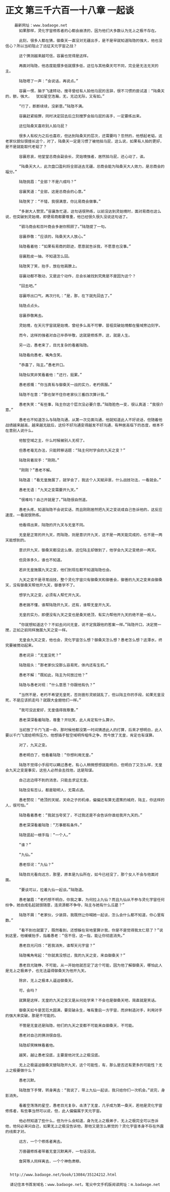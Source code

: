 # 正文 第三千六百一十八章 一起谈
        最新网址：www.badaoge.net
          如果那样，灵化宇宙修炼者的心都会崩溃的，因为他们大多数认为无上之极不存在。
      
          此刻，很多人都在猜，御桑天一直没对无疆出手，是不是早就知道陆隐的强大，他也没信心？所以当初阻止了远征天元宇宙之战？
      
          这个猜测越来越可信，容襄也觉得是这样。
      
          再面对陆隐，他态度能摆多低就摆多低，这位与其他桑天可不同，完全是无法无天的主。
      
          陆隐嗯了一声：“会说话，再说点。”
      
          容襄一愣，脑子飞速转动，搜寻曾经有人拍他马屁的言辞，很不习惯的尝试道：“陆桑天的，额，强大，  犹如星空浩瀚，无，无边无际，又有如。”
      
          “行了，断断续续，没新意。”陆隐不满。
      
          容襄赶紧赔罪，同时决定回去后立刻搜罗会拍马屁的高手，一定要练出来。
      
          这位陆桑天喜欢别人拍马屁？
      
          很多人有权力之后也喜欢，但达到陆桑天的层次，还需要吗？忽然的，他想起老韬，这老家伙貌似很擅长这个，对了，陆桑天一定是习惯了被他拍马屁，这么说，如果有人拍的更好，是不是就能取代老韬了？
      
          容襄悲哀，他堂堂总商会副会长，灵始境强者，居然拍马屁，还心动了，诶。
      
          “陆桑天大人，此次盘口盈利将全部送去无疆，总商会能为陆桑天大人效力，是总商会的福分。”
      
          陆隐挑眉：“全部？不是六成吗？”
      
          容襄笑道：“全部，这是总商会的心意。”
      
          陆隐笑了：“不错，我很满意，你比易商会做事。”
      
          “多谢大人赞赏。”容襄急忙道，这句话很熟练，以前没达到灵始境时，面对易商也这么说，但突破到灵始境，即便易商都要尊重，他已经很久很久没说这句话了。
      
          “驷马商会和百叶商会多谢你照顾了。”陆隐提了一句。
      
          容襄恭敬：“应该的，陆桑天大人放心。”
      
          陆隐看着他：“如果有易商的踪迹，愿意就告诉我，不愿意也没事。”
      
          容襄脸皮一抽，不知道怎么回。
      
          陆隐笑了笑，抬手，放在他肩膀上。
      
          容襄动都不敢动，又是这个动作，总会长被找到究竟是不是因为这个？
      
          “回去吧。”
      
          容襄呼出口气，再次行礼：“是，那，在下就先回去了。”
      
          陆隐点点头。
      
          容襄恭敬离去。
      
          灵始境，在天元宇宙就是始境，曾经多么高不可攀，昔祖突破始境都在蜃域旁边刻字。
      
          而今，这样的强者对自己毕恭毕敬，这就是修炼界，这，就是人生。
      
          另一边，愚老来了，目光复杂的看着陆隐。
      
          陆隐看向愚老，嘴角含笑。
      
          “恭喜了，陆主。”愚老开口。
      
          陆隐似笑非笑看着他：“还行，挺累。”
      
          愚老感慨：“你当真有与御桑天一战的实力，老朽佩服。”
      
          陆隐不在意：“那也架不住你老家伙三番四次算计我。”
      
          愚老失笑：“有些事，陆主你这个层次没必要介意。”陆隐脸色一变，很认真道：“我很介意。”
      
          愚老也不知道怎么与陆隐沟通，从第一次见面沟通，他就知道此人不好说话，但随着他战绩越来越高，越来越无敌后，这份不好沟通变得越发不好沟通，有种居高临下的态度，根本不在意别人说什么。
      
          他智空域之主，什么时候被别人无视了。
      
          但愚老毫无办法，只能转移话题：“陆主何时学会的九天之变？”
      
          陆隐背着双手：“刚刚。”
      
          “刚刚？”愚老不解。
      
          陆隐道：“看无皇施展了，就学会了，我这个人天赋异禀，什么战技功法，一看就会。”
      
          愚老无语：“九天之变需要开九天。”
      
          “很难吗？自己开就是了。”陆隐很自然道。
      
          愚老头疼，知道陆隐不会说实话，而且刚刚居然把九天之变说成自己告诉他的，这反应速度，一看就很熟练。
      
          他看得出来，陆隐的开九天与无皇不同。
      
          无皇是正常的开九天，而陆隐，则是意识开九天，这不是一两天能完成的，也不是一两天能想到的。
      
          意识开九天，御桑天都没这么做，这位陆主却做到了，他学会九天之变绝非一两天。
      
          但具体多久，谁也不知道。
      
          若非无皇施展九天之变，他们到现在都不知道陆隐也会。
      
          九天之变不是寻常战技，整个灵化宇宙只有御桑天和御善会，御善的九天之变来自御桑天，没有御桑天帮他开九天，御善学不了。
      
          想学九天之变，必须有人帮忙开九天。
      
          愚老搞不懂，谁帮陆隐开九天，还有，谁帮无皇开九天。
      
          无皇的实力，即便没有九天之变也是桑天绝顶，有实力帮他开九天的绝不是一般人。
      
          “你就想知道这个？不如去问问无皇，说不定我跟他的答案一样。”陆隐开口，决定搅一搅，正如之前同样施展九天之变一样。
      
          无皇会九天之变，他也会，灵化宇宙怎么想？御桑天怎么想？愚老怎么想？这潭水，终究要被搅动起来。
      
          愚老诧异：“无皇没死？”
      
          陆隐摇头：“那老家伙没那么容易死，体内还有生机。”
      
          愚老不解：“既如此，陆主为何放过他？”
      
          陆隐与愚老对视：“什么意思？你跟他有仇？”
      
          “当然不是，老朽不希望无皇死，否则兽形灵蜕就乱了，但以陆主你的手段，如果无皇没死，不是应该抓走吗？就跟大金翅他们一样。”
      
          “我可没这爱好，无皇值得我尊重。”
      
          愚老深深看着陆隐，尊重？开玩笑，此人肯定有什么算计。
      
          当初放了千门飞渡一命，那时候他都没第一时间猜透此人的打算，后来才想明白，此人要以千门飞渡给明传压力，他想插手智空域明传暗传之争，而今放了无皇，肯定也有谋算。
      
          对了，九天之变。
      
          愚老明白了，他看着陆隐：“你想利用无皇。”
      
          陆隐不觉得小手段可以瞒过愚老，有心人稍微想想就能明白，但明白了又怎么样，无皇会九天之变是事实，这些人必然会去找他，这是阳谋。
      
          自己这边得不到的消息，只能去求证无皇。
      
          陆隐没有否认，都是聪明人，无需点透。
      
          愚老赞叹：“绝顶的天赋，天命之子的机缘，偏偏还有算无遗策的城府，陆主，你这样的人，很可怕。”
      
          陆隐看着愚老：“我就当夸奖了，不过我还是不会告诉你谁给我开九天的。”
      
          愚老深深看着陆隐：“万事都有条件。”
      
          陆隐竖起一根手指：“一个人。”
      
          “谁？”
      
          “九仙。”
      
          愚老惊诧：“九仙？”
      
          陆隐目光看向远方，那里，原本是九仙所在，如今已经没了，那个女人不会与他面对面。
      
          “要谈可以，拉着九仙一起谈。”陆隐道。
      
          愚老皱眉：“老朽想不明白，你我之事，为何拉上九仙？而且九仙从不参与灵化宇宙任何纷争，她自成名起就很随意，连资源都不争夺，陆主与她有什么瓜葛？”
      
          陆隐不屑：“老家伙，少装蒜，我既然让你喊她一起谈，怎么会什么都不知道，你心里有数。”
      
          “看不到也就罢了，既然看到，还想躲在背地里算计我，你是不是觉得我太仁慈了？”说到这里，他缓缓抬手，指着愚老：“信不信，这一指，能让你彻底消失。”
      
          愚老目光闪烁：“若我消失，谁帮天元宇宙？”
      
          陆隐嘴角弯起：“你就真没想过，我的九天之变，来自御桑天？”
      
          愚老目光陡睁，不可能，从一开始他就否定了这个可能，因为他了解御桑天，哪怕此人是无上之极弟子，也无法逼得御桑天为他开九天。
      
          除非，无上之极本人逼迫御桑天。
      
          可，会吗？
      
          就算是这样，无皇的九天之变又是从何处学来？不会也是御桑天吧，简直就是笑话。
      
          御桑天如今是苦厄大圆满，要突破永生，唯有重启一方宇宙，而非制造对手，利用对手的强大来突破，那是不可能的。
      
          不管是无皇还是陆隐，他们的九天之变都不可能来自御桑天，不可能。
      
          愚老对自己的猜测很自信。
      
          陆隐却笑眯眯看着他。
      
          越笑，越让愚老没底，主要是他对无上之极没底。
      
          无上之极逼迫御桑天替陆隐开九天，这个可能性，有，那么是否还有更多的可能性？无上之极要做什么？
      
          愚老沉默。
      
          陆隐放下手臂，转身离去：“我说了，带上九仙一起谈，我只给你们一次机会。”说完，身影消失。
      
          看着空荡荡的星空，愚老目光复杂，击溃了无皇，几乎成为第一桑天，若他是灵化宇宙修炼者，有些事当然可以说，但，此人偏偏属于天元宇宙。
      
          他必然知道了些什么，但为什么会知道，身为无上之极弟子，无上之极完全可以告诉他，他何必来问自己，如果无上之极没告诉他，那他又是怎么察觉的？灵化宇宙本身不存在外露的线索才对。
      
          远方，一个个修炼者离去。
      
          万兽疆修炼者带着无皇沉默离开，一句话没说。
      
          詹冥等人同样离去，一个个神色肃穆。
      
      
      http://www.badaoge.net/book/13084/35124212.html
      
      请记住本书首发域名：www.badaoge.net。笔尖中文手机版阅读网址：m.badaoge.net